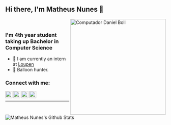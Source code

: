## Hi there, I'm Matheus Nunes 👋

<img src="https://media0.giphy.com/media/dYsTmIt6zntHD4pVNl/200.webp?cid=ecf05e478g0yegv2dinoiykccfe3pu0gk4zhptlsj3h3bicz&rid=200.webp" min-width="300px" max-width="300px" width="300px" align="right" alt="Computador Daniel Boll">
   <br>


### I'm 4th year student taking up Bachelor in Computer Science

- 🔭 I am currently an intern at [Loupen][loupen]
- 🎈 Balloon hunter.

### Connect with me:

[<img align="left" alt="MatheusNunes | Facebook" width="22px" src="https://cdn.jsdelivr.net/npm/simple-icons@v3/icons/facebook.svg" />][facebook]
[<img align="left" alt="MatheusNunes | LinkedIn" width="22px" src="https://cdn.jsdelivr.net/npm/simple-icons@v3/icons/linkedin.svg" />][linkedin]
[<img align="left" alt="MatheusNunes | Instagram" width="22px" src="https://cdn.jsdelivr.net/npm/simple-icons@v3/icons/instagram.svg" />][instagram]
[<img align="left" alt="MatheusNunes | Medium" width="22px" src="https://cdn.jsdelivr.net/npm/simple-icons@v3/icons/medium.svg" />][medium]


<br/>

---

<img align="left" alt="Matheus Nunes's Github Stats" src="https://github-readme-stats.vercel.app/api?username=matheusnunesismael&bg_color=30,e96443,904e95&title_color=fff&text_color=fff" />

[facebook]: https://www.facebook.com/people/Matheus-Nunes-Ismael/100007590015835
[instagram]: https://www.instagram.com/theusnunis/
[linkedin]: https://www.linkedin.com/in/matheus-nunes-ismael-82675914b/
[medium]: https://medium.com/@nunes.matheus.ismael
[lcass]: https://github.com/EpidemiologiaLCAS
[loupen]: https://loupenbrasil.com.br/
[anything]: https://google.com.br
